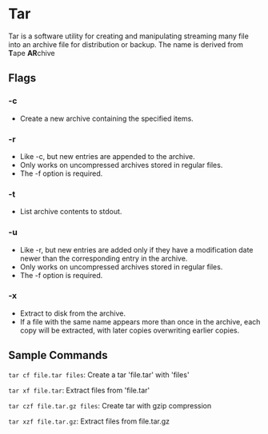 Tar
==================

Tar is a software utility for creating and manipulating streaming many file into an archive file for distribution or backup. The name is derived from **T**ape **AR**chive

Flags
-----
### -c
  + Create a new archive containing the specified items.

### -r
  + Like -c, but new entries are appended to the archive.
  + Only works on uncompressed archives stored in regular files.
  + The -f option is required.

### -t
  + List archive contents to stdout.

### -u
  + Like -r, but new entries are added only if they have a modification date newer than the corresponding entry in the archive.
  + Only works on uncompressed archives stored in regular files.
  + The -f option is required.

### -x
  + Extract to disk from the archive.
  + If a file with the same name appears more than once in the archive, each copy will be extracted, with later copies overwriting earlier copies.


Sample Commands
----------------

`tar cf file.tar files`: Create a tar 'file.tar' with 'files'

`tar xf file.tar`: Extract files from 'file.tar'

`tar czf file.tar.gz files`: Create tar with gzip compression

`tar xzf file.tar.gz`: Extract files from file.tar.gz
